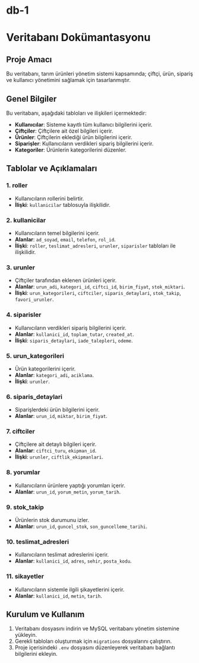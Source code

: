 # db-1
# Veritabanı Dokümantasyonu

## Proje Amacı
Bu veritabanı, tarım ürünleri yönetim sistemi kapsamında; çiftçi, ürün, sipariş ve kullanıcı yönetimini sağlamak için tasarlanmıştır. 

## Genel Bilgiler
Bu veritabanı, aşağıdaki tabloları ve ilişkileri içermektedir:
- **Kullanıcılar**: Sisteme kayıtlı tüm kullanıcı bilgilerini içerir.
- **Çiftçiler**: Çiftçilere ait özel bilgileri içerir.
- **Ürünler**: Çiftçilerin eklediği ürün bilgilerini içerir.
- **Siparişler**: Kullanıcıların verdikleri sipariş bilgilerini içerir.
- **Kategoriler**: Ürünlerin kategorilerini düzenler.

## Tablolar ve Açıklamaları
### 1. **roller**
- Kullanıcıların rollerini belirtir.
- **İlişki**: `kullanicilar` tablosuyla ilişkilidir.

### 2. **kullanicilar**
- Kullanıcıların temel bilgilerini içerir.
- **Alanlar**: `ad_soyad`, `email`, `telefon`, `rol_id`.
- **İlişki**: `roller`, `teslimat_adresleri`, `urunler`, `siparisler` tabloları ile ilişkilidir.

### 3. **urunler**
- Çiftçiler tarafından eklenen ürünleri içerir.
- **Alanlar**: `urun_adi`, `kategori_id`, `ciftci_id`, `birim_fiyat`, `stok_miktari`.
- **İlişki**: `urun_kategorileri`, `ciftciler`, `siparis_detaylari`, `stok_takip`, `favori_urunler`.

### 4. **siparisler**
- Kullanıcıların verdikleri sipariş bilgilerini içerir.
- **Alanlar**: `kullanici_id`, `toplam_tutar`, `created_at`.
- **İlişki**: `siparis_detaylari`, `iade_talepleri`, `odeme`.

### 5. **urun_kategorileri**
- Ürün kategorilerini içerir.
- **Alanlar**: `kategori_adi`, `aciklama`.
- **İlişki**: `urunler`.

### 6. **siparis_detaylari**
- Siparişlerdeki ürün bilgilerini içerir.
- **Alanlar**: `urun_id`, `miktar`, `birim_fiyat`.

### 7. **ciftciler**
- Çiftçilere ait detaylı bilgileri içerir.
- **Alanlar**: `ciftci_turu`, `ekipman_id`.
- **İlişki**: `urunler`, `ciftlik_ekipmanlari`.

### 8. **yorumlar**
- Kullanıcıların ürünlere yaptığı yorumları içerir.
- **Alanlar**: `urun_id`, `yorum_metin`, `yorum_tarih`.

### 9. **stok_takip**
- Ürünlerin stok durumunu izler.
- **Alanlar**: `urun_id`, `guncel_stok`, `son_guncelleme_tarihi`.

### 10. **teslimat_adresleri**
- Kullanıcıların teslimat adreslerini içerir.
- **Alanlar**: `kullanici_id`, `adres`, `sehir`, `posta_kodu`.

### 11. **sikayetler**
- Kullanıcıların sistemle ilgili şikayetlerini içerir.
- **Alanlar**: `kullanici_id`, `metin`, `tarih`.


## Kurulum ve Kullanım
1. Veritabanı dosyasını indirin ve MySQL veritabanı yönetim sistemine yükleyin.
2. Gerekli tabloları oluşturmak için `migrations` dosyalarını çalıştırın.
3. Proje içerisindeki `.env` dosyasını düzenleyerek veritabanı bağlantı bilgilerini ekleyin.


